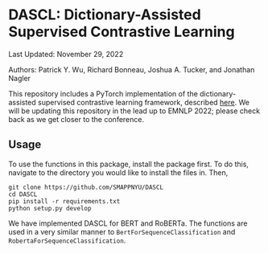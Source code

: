 # DASCL: Dictionary-Assisted Supervised Contrastive Learning

Last Updated: November 29, 2022

Authors: Patrick Y. Wu, Richard Bonneau, Joshua A. Tucker, and Jonathan Nagler 

This repository includes a PyTorch implementation of the dictionary-assisted supervised contrastive learning framework, described [here](https://arxiv.org/abs/2210.15172). We will be updating this repository in the lead up to EMNLP 2022; please check back as we get closer to the conference. 

## Usage

To use the functions in this package, install the package first. To do this, navigate to the directory you would like to install the files in. Then,

```
git clone https://github.com/SMAPPNYU/DASCL
cd DASCL
pip install -r requirements.txt
python setup.py develop
```

We have implemented DASCL for BERT and RoBERTa. The functions are used in a very similar manner to `BertForSequenceClassification` and `RobertaForSequenceClassification`. 